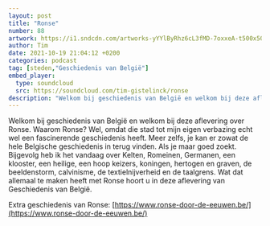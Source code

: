 ```yaml
---
layout: post
title: "Ronse"
number: 88
artwork: https://i1.sndcdn.com/artworks-yYYlByRhz6cL3fMD-7oxxeA-t500x500.jpg
author: Tim
date: 2021-10-19 21:04:12 +0200
categories: podcast
tag: [steden,"Geschiedenis van België"]
embed_player:
  type: soundcloud
  src: https://soundcloud.com/tim-gistelinck/ronse
description: "Welkom bij geschiedenis van België en welkom bij deze aflevering over Ronse."
---
```

Welkom bij geschiedenis van België en welkom bij deze aflevering over Ronse. Waarom Ronse? Wel, omdat die stad tot mijn eigen verbazing echt wel een fascinerende geschiedenis heeft. Meer zelfs, je kan er zowat de hele Belgische geschiedenis in terug vinden. Als je maar goed zoekt. Bijgevolg heb ik het vandaag over Kelten, Romeinen, Germanen, een klooster, een heilige, een hoop keizers, koningen, hertogen en graven, de beeldenstorm, calvinisme, de textielnijverheid en de taalgrens. Wat dat allemaal te maken heeft met Ronse hoort u in deze aflevering van Geschiedenis van België.

Extra geschiedenis van Ronse: [https://www.ronse-door-de-eeuwen.be/](https://www.ronse-door-de-eeuwen.be/)